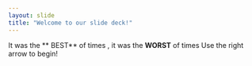```yaml
---
layout: slide
title: "Welcome to our slide deck!"
---
```

It was the ** BEST** of times , it was the **WORST** of times
Use the right arrow to begin!
